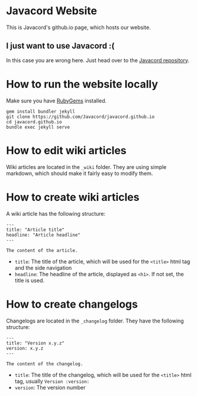 # Javacord Website
This is Javacord's github.io page, which hosts our website.

## I just want to use Javacord :\(
In this case you are wrong here. Just head over to the [Javacord repository](https://github.com/Javacord/Javacord).

# How to run the website locally
Make sure you have [RubyGems](https://rubygems.org/) installed.
```
gem install bundler jekyll
git clone https://github.com/Javacord/javacord.github.io
cd javacord.github.io
bundle exec jekyll serve
```

# How to edit wiki articles
Wiki articles are located in the `_wiki` folder.
They are using simple markdown, which should make it fairly easy to modify them.

# How to create wiki articles
A wiki article has the following structure:
```
---
title: "Article title"
headline: "Article headline"
---

The content of the article.
```
* `title`: The title of the article, which will be used for the `<title>` html tag and the side navigation
* `headline`: The headline of the article, displayed as `<h1>`. If not set, the title is used.

# How to create changelogs
Changelogs are located in the `_changelog` folder. They have the following structure:
```
---
title: "Version x.y.z"
version: x.y.z
---

The content of the changelog.
```
* `title`: The title of the changelog, which will be used for the `<title>` html tag, usually `Version :version:`
* `version`: The version number